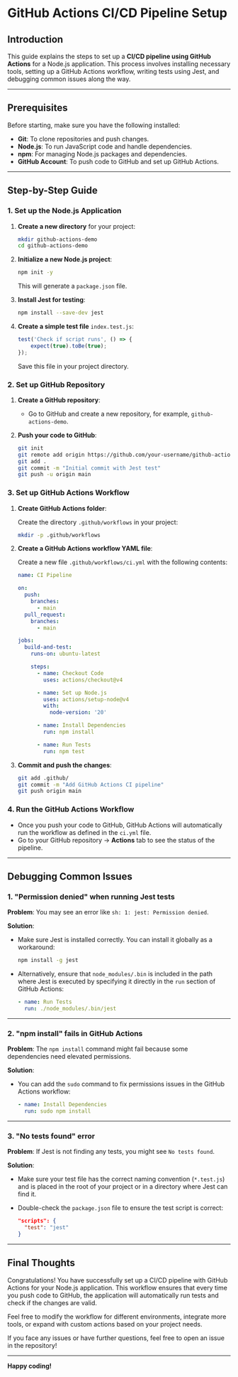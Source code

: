 # GitHub Actions CI/CD Pipeline Setup

## Introduction

This guide explains the steps to set up a **CI/CD pipeline using GitHub Actions** for a Node.js application. This process involves installing necessary tools, setting up a GitHub Actions workflow, writing tests using Jest, and debugging common issues along the way.

---

## Prerequisites

Before starting, make sure you have the following installed:

- **Git**: To clone repositories and push changes.
- **Node.js**: To run JavaScript code and handle dependencies.
- **npm**: For managing Node.js packages and dependencies.
- **GitHub Account**: To push code to GitHub and set up GitHub Actions.

---

## Step-by-Step Guide

### 1. Set up the Node.js Application

1. **Create a new directory** for your project:

    ```bash
    mkdir github-actions-demo
    cd github-actions-demo
    ```

2. **Initialize a new Node.js project**:

    ```bash
    npm init -y
    ```

    This will generate a `package.json` file.

3. **Install Jest for testing**:

    ```bash
    npm install --save-dev jest
    ```

4. **Create a simple test file** `index.test.js`:

    ```js
    test('Check if script runs', () => {
        expect(true).toBe(true);
    });
    ```

    Save this file in your project directory.

### 2. Set up GitHub Repository

1. **Create a GitHub repository**:

   - Go to GitHub and create a new repository, for example, `github-actions-demo`.

2. **Push your code to GitHub**:

    ```bash
    git init
    git remote add origin https://github.com/your-username/github-actions-demo.git
    git add .
    git commit -m "Initial commit with Jest test"
    git push -u origin main
    ```

### 3. Set up GitHub Actions Workflow

1. **Create GitHub Actions folder**:

    Create the directory `.github/workflows` in your project:

    ```bash
    mkdir -p .github/workflows
    ```

2. **Create a GitHub Actions workflow YAML file**:

    Create a new file `.github/workflows/ci.yml` with the following contents:

    ```yaml
    name: CI Pipeline

    on:
      push:
        branches:
          - main
      pull_request:
        branches:
          - main

    jobs:
      build-and-test:
        runs-on: ubuntu-latest

        steps:
          - name: Checkout Code
            uses: actions/checkout@v4

          - name: Set up Node.js
            uses: actions/setup-node@v4
            with:
              node-version: '20'

          - name: Install Dependencies
            run: npm install

          - name: Run Tests
            run: npm test
    ```

3. **Commit and push the changes**:

    ```bash
    git add .github/
    git commit -m "Add GitHub Actions CI pipeline"
    git push origin main
    ```

### 4. Run the GitHub Actions Workflow

- Once you push your code to GitHub, GitHub Actions will automatically run the workflow as defined in the `ci.yml` file.
- Go to your GitHub repository → **Actions** tab to see the status of the pipeline.

---

## Debugging Common Issues

### 1. **"Permission denied" when running Jest tests**

**Problem**: You may see an error like `sh: 1: jest: Permission denied`.

**Solution**:
- Make sure Jest is installed correctly. You can install it globally as a workaround:

    ```bash
    npm install -g jest
    ```

- Alternatively, ensure that `node_modules/.bin` is included in the path where Jest is executed by specifying it directly in the `run` section of GitHub Actions:

    ```yaml
    - name: Run Tests
      run: ./node_modules/.bin/jest
    ```

---

### 2. **"npm install" fails in GitHub Actions**

**Problem**: The `npm install` command might fail because some dependencies need elevated permissions.

**Solution**:
- You can add the `sudo` command to fix permissions issues in the GitHub Actions workflow:

    ```yaml
    - name: Install Dependencies
      run: sudo npm install
    ```

---

### 3. **"No tests found" error**

**Problem**: If Jest is not finding any tests, you might see `No tests found`.

**Solution**:
- Make sure your test file has the correct naming convention (`*.test.js`) and is placed in the root of your project or in a directory where Jest can find it.
- Double-check the `package.json` file to ensure the test script is correct:

    ```json
    "scripts": {
      "test": "jest"
    }
    ```

---

## Final Thoughts

Congratulations! You have successfully set up a CI/CD pipeline with GitHub Actions for your Node.js application. This workflow ensures that every time you push code to GitHub, the application will automatically run tests and check if the changes are valid.

Feel free to modify the workflow for different environments, integrate more tools, or expand with custom actions based on your project needs.

If you face any issues or have further questions, feel free to open an issue in the repository!

---

**Happy coding!**

